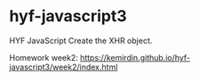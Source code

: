 # hyf-javascript3
HYF JavaScript Create the XHR object.

Homework week2: https://kemirdin.github.io/hyf-javascript3/week2/index.html


